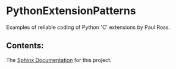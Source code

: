 # PythonExtensionPatterns

Examples of reliable coding of Python 'C' extensions by Paul Ross.

## Contents:

The [Sphinx Documentation](doc/sphinx/build/html/index.html) for this project.
